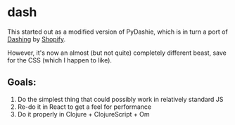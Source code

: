 # dash

This started out as a modified version of PyDashie, which is in turn a port of [Dashing](https://github.com/Shopify/dashing) by [Shopify](http://www.shopify.com/).

However, it's now an almost (but not quite) completely different beast, save for the CSS (which I happen to like).

## Goals:

1. Do the simplest thing that could possibly work in relatively standard JS
2. Re-do it in React to get a feel for performance
3. Do it properly in Clojure + ClojureScript + Om
